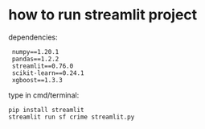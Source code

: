 # how to run streamlit project

dependencies:
```
 numpy==1.20.1
 pandas==1.2.2
 streamlit==0.76.0
 scikit-learn==0.24.1
 xgboost==1.3.3
```
type in cmd/terminal:
```
pip install streamlit
streamlit run sf crime streamlit.py
```